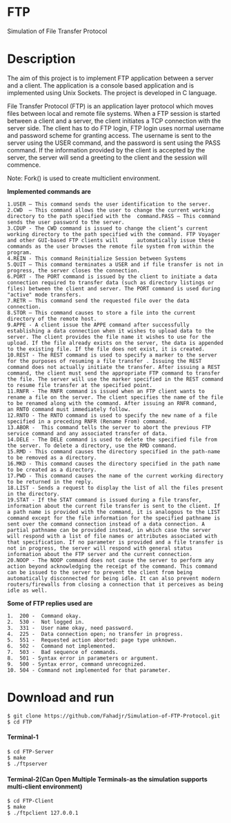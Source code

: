 # FTP
Simulation of File Transfer Protocol

# Description
The aim of this project is to implement FTP application between a server and a client. The application is a console based application and is implemented using Unix Sockets. The project is developed in C language.

File Transfer Protocol (FTP) is an application layer protocol which moves files between local and remote file systems. 
When a FTP session is started between a client and a server, the client initiates a TCP connection with the server side. 
The client has to do FTP login, FTP login uses normal username and password scheme for granting access. The username is 
sent to the server using the USER command, and the password is sent using the PASS command. If the information provided 
by the client is accepted by the server, the server will send a greeting to the client and the session will commence.

Note: Fork() is used to create multiclient environment.

**Implemented commands are**
	
	1.USER – This command sends the user identification to the server.
	2.CWD  – This command allows the user to change the current working directory to the path specified with the  command.PASS – This command sends the user password to the server.
	3.CDUP - The CWD command is issued to change the client’s current working directory to the path specified with the command. FTP Voyager and other GUI-based FTP clients will      automatically issue these commands as the user browses the remote file system from within the program.
	4.REIN - This command Reinitialize Session between Systems  
	5.QUIT – This command terminates a USER and if file transfer is not in progress, the server closes the connection. 
	6.PORT - The PORT command is issued by the client to initiate a data connection required to transfer data (such as directory listings or files) between the client and server. The PORT command is used during "active" mode transfers.  
	7.RETR – This command send the requested file over the data connection.
	8.STOR – This command causes to store a file into the current directory of the remote host.
	9.APPE - A client issue the APPE command after successfully establishing a data connection when it wishes to upload data to the server. The client provides the file name it wishes to use for the upload. If the file already exists on the server, the data is appended to the existing file. If the file does not exist, it is created.
	10.REST - The REST command is used to specify a marker to the server for the purposes of resuming a file transfer . Issuing the REST command does not actually initiate the transfer. After issuing a REST command, the client must send the appropriate FTP command to transfer the file. The server will use the marker specified in the REST command to resume file transfer at the specified point.
	11.RNFR - The RNFR command is issued when an FTP client wants to rename a file on the server. The client specifies the name of the file to be renamed along with the command. After issuing an RNFR command, an RNTO command must immediately follow.
	12.RNTO - The RNTO command is used to specify the new name of a file specified in a preceding RNFR (Rename From) command.
	13.ABOR -  This command tells the server to abort the previous FTP service command and any associated transfer of data.
	14.DELE - The DELE command is used to delete the specified file from the server. To delete a directory, use the RMD command.
	15.RMD - This command causes the directory specified in the path-name to be removed as a directory.
	16.MKD - This command causes the directory specified in the path name to be created as a directory.
	17.PWD - This command causes the name of the current working directory to be returned in the reply.
	18.LIST - Sends a request to display the list of all the files present in the directory.
	19.STAT - If the STAT command is issued during a file transfer, information about the current file transfer is sent to the client. If a path name is provided with the command, it is analogous to the LIST command except for the file information for the specified pathname is sent over the command connection instead of a data connection. A partial pathname can be provided instead, in which case the server will respond with a list of file names or attributes associated with that specification. If no parameter is provided and a file transfer is not in progress, the server will respond with general status information about the FTP server and the current connection.
	20.NOOP - The NOOP command does not cause the server to perform any action beyond acknowledging the receipt of the command. This command can be issued to the server to prevent the client from being automatically disconnected for being idle. It can also prevent modern routers/firewalls from closing a connection that it perceives as being idle as well.
	

**Some of FTP replies used are**

	1.  200	-  Command okay.
	2.  530 -  Not logged in.
	3.  331 -  User name okay, need password.
	4.  225 -  Data connection open; no transfer in progress.
	5.  551 -  Requested action aborted: page type unknown.
	6.  502 -  Command not implemented.
	7.  503 -  Bad sequence of commands.
	8.  501 - Syntax error in parameters or argument.
	9.  500 - Syntax error, command unrecognized.
	10. 504 - Command not implemented for that parameter.

# Download and run
    $ git clone https://github.com/Fahadjr/Simulation-of-FTP-Protocol.git
	$ cd FTP
	
#### Terminal-1
	$ cd FTP-Server
	$ make
	$ ./ftpserver	

#### Terminal-2(Can Open Multiple Terminals-as the simulation supports multi-client environment)
	$ cd FTP-Client
	$ make
	$ ./ftpclient 127.0.0.1
